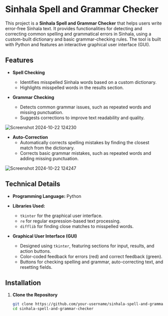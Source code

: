 # Sinhala Spell and Grammar Checker

This project is a **Sinhala Spell and Grammar Checker** that helps users write error-free Sinhala text. It provides functionalities for detecting and correcting common spelling and grammatical errors in Sinhala, using a custom-built dictionary and basic grammar-checking rules. The tool is built with Python and features an interactive graphical user interface (GUI).

## Features

- **Spell Checking**
  - Identifies misspelled Sinhala words based on a custom dictionary.
  - Highlights misspelled words in the results section.

- **Grammar Checking**
  - Detects common grammar issues, such as repeated words and missing punctuation.
  - Suggests corrections to improve text readability and quality.

![Screenshot 2024-10-22 124230](https://github.com/user-attachments/assets/5c9cfef2-7fa1-491d-b170-45748b498611)

- **Auto-Correction**
  - Automatically corrects spelling mistakes by finding the closest match from the dictionary.
  - Corrects basic grammar mistakes, such as repeated words and adding missing punctuation.
    
![Screenshot 2024-10-22 124247](https://github.com/user-attachments/assets/9f73ecef-e6d7-4d7c-a0fd-ea145dcb4f41)


## Technical Details

- **Programming Language:** Python
- **Libraries Used:** 
  - `tkinter` for the graphical user interface.
  - `re` for regular expression-based text processing.
  - `difflib` for finding close matches to misspelled words.

- **Graphical User Interface (GUI)**
  - Designed using `tkinter`, featuring sections for input, results, and action buttons.
  - Color-coded feedback for errors (red) and correct feedback (green).
  - Buttons for checking spelling and grammar, auto-correcting text, and resetting fields.

## Installation

1. **Clone the Repository**
   ```bash
   git clone https://github.com/your-username/sinhala-spell-and-grammar-checker.git
   cd sinhala-spell-and-grammar-checker
